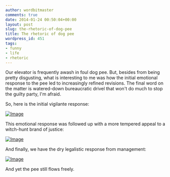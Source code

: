 ```yaml
---
author: wordbitmaster
comments: true
date: 2014-01-24 00:50:04+00:00
layout: post
slug: the-rhetoric-of-dog-pee
title: The rhetoric of dog pee
wordpress_id: 451
tags:
- funny
- life
- rhetoric
---
```


Our elevator is frequently awash in foul dog pee. But, besides from being pretty disgusting, what is interesting to me was how the initial emotional response to the pee led to increasingly refined revisions. The final word on the matter is watered-down bureaucratic drivel that won't do much to stop the guilty party, I'm afraid.

So, here is the initial vigilante response:

[![Image](http://wordbitarchives.files.wordpress.com/2014/01/imag1212.jpg?w=487)](http://wordbitarchives.files.wordpress.com/2014/01/imag1212.jpg)

This emotional response was followed up with a more tempered appeal to a witch-hunt brand of justice:

[![Image](http://wordbitarchives.files.wordpress.com/2014/01/imag1228.jpg?w=487)](http://wordbitarchives.files.wordpress.com/2014/01/imag1228.jpg)

And finally, we have the dry legalistic response from management:

[![Image](http://wordbitarchives.files.wordpress.com/2014/01/imag1249.jpg?w=487)](http://wordbitarchives.files.wordpress.com/2014/01/imag1249.jpg)

And yet the pee still flows freely.
